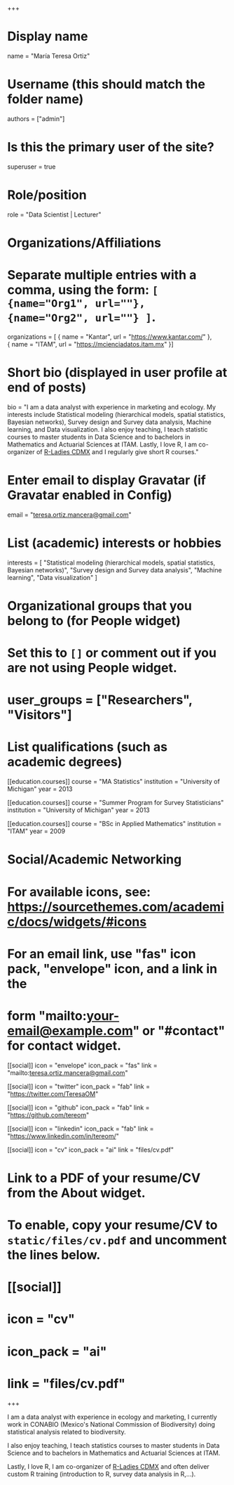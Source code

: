 +++
# Display name
name = "María Teresa Ortiz"

# Username (this should match the folder name)
authors = ["admin"]

# Is this the primary user of the site?
superuser = true

# Role/position
role = "Data Scientist | Lecturer"

# Organizations/Affiliations
#   Separate multiple entries with a comma, using the form: `[ {name="Org1", url=""}, {name="Org2", url=""} ]`.
organizations = [ { name = "Kantar", url = "https://www.kantar.com/" },  
{ name = "ITAM", url = "https://mcienciadatos.itam.mx" }]

# Short bio (displayed in user profile at end of posts)
bio = "I am a data analyst with experience in marketing and ecology. My interests include Statistical modeling (hierarchical models, spatial statistics, Bayesian networks), Survey design and Survey data analysis, Machine learning, and Data visualization. I also enjoy teaching, I teach statistic courses to master students in Data Science and to bachelors in Mathematics and Actuarial Sciences at ITAM. Lastly, I love R, I am co-organizer of [R-Ladies CDMX](http://meetup.com/rladiescdmx/) and I regularly give short R courses."

# Enter email to display Gravatar (if Gravatar enabled in Config)
email = "teresa.ortiz.mancera@gmail.com"

# List (academic) interests or hobbies
interests = [
  "Statistical modeling (hierarchical models, spatial statistics, Bayesian networks)",
  "Survey design and Survey data analysis",
  "Machine learning", "Data visualization"
]

# Organizational groups that you belong to (for People widget)
#   Set this to `[]` or comment out if you are not using People widget.
# user_groups = ["Researchers", "Visitors"]

# List qualifications (such as academic degrees)
[[education.courses]]
  course = "MA Statistics"
  institution = "University of Michigan"
  year = 2013

[[education.courses]]
  course = "Summer Program for Survey Statisticians"
  institution = "University of Michigan"
  year = 2013

[[education.courses]]
  course = "BSc in Applied Mathematics"
  institution = "ITAM"
  year = 2009

# Social/Academic Networking
# For available icons, see: https://sourcethemes.com/academic/docs/widgets/#icons
#   For an email link, use "fas" icon pack, "envelope" icon, and a link in the
#   form "mailto:your-email@example.com" or "#contact" for contact widget.

[[social]]
  icon = "envelope"
  icon_pack = "fas"
  link = "mailto:teresa.ortiz.mancera@gmail.com"

[[social]]
  icon = "twitter"
  icon_pack = "fab"
  link = "https://twitter.com/TeresaOM"

[[social]]
  icon = "github"
  icon_pack = "fab"
  link = "https://github.com/tereom"
  
[[social]]
  icon = "linkedin"
  icon_pack = "fab"
  link = "https://www.linkedin.com/in/tereom/"
  
[[social]]
  icon = "cv"
  icon_pack = "ai"
  link = "files/cv.pdf"

# Link to a PDF of your resume/CV from the About widget.
# To enable, copy your resume/CV to `static/files/cv.pdf` and uncomment the lines below.
# [[social]]
#   icon = "cv"
#   icon_pack = "ai"
#   link = "files/cv.pdf"

+++

I am a data analyst with experience in ecology and marketing, I currently work 
in CONABIO (Mexico's National Commission of Biodiversity) doing statistical 
analysis related to biodiversity.  

I also enjoy teaching, I teach statistics courses to master students in Data Science and to bachelors in Mathematics and Actuarial Sciences at ITAM. 

Lastly, I love R, I am co-organizer of [R-Ladies CDMX](http://meetup.com/rladiescdmx/) and often deliver custom R training (introduction to R, survey data analysis in R,...).
